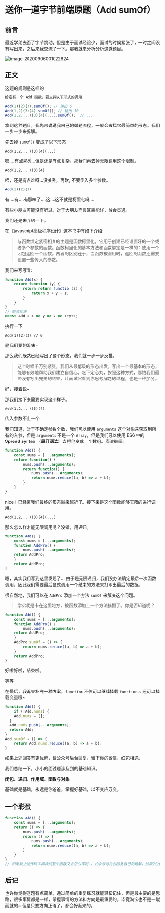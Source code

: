 # 送你一道字节前端原题（Add sumOf）

## 前言

最近学弟去面了字节跳动，但是由于面试经验少，面试的时候紧张了，一时之间没有写出来，之后来我交流了一下。那我就来分析分析这道题目。

![image-20200906001022824](https://s3.qiufeng.blue/blog/image-20200906001022824.png)

## 正文

这题的规则是这样的

```js
给定有一个 Add 函数，要支持以下形式的调用

Add(1)(2)(3).sumOf(); // 输出 6
Add(1,2)(3)(4).sumOf(); // 输出 10
Add(1,2,...)(3)(4)(...).sumOf();  // ...
```

拿到这种题目，我先来说说我自己的做题流程，一般会去找它最简单的形态。我们一步一步来拆解。

先去掉 `sumOf()` 变成了以下形态

```
Add(1,2,...)(3)(4)(...)
```

嗯....有点熟悉...但是还是有点复杂，那我们再去掉无限调用这个限制。

```
Add(1,2,...)(3)(4)
```

唔，还是有点难呀...没关系，再砍, 不要传入多个参数。

```js
Add(1)(2)(3)
```

有....有....有那味了....这....这不就是柯里化吗....

有些小朋友可能没有听过，对于大朋友而言耳熟能详，融会贯通。

我们还是来介绍一下。

在《javascript高级程序设计》这本书中有如下介绍: 

> 与函数绑定紧密相关的主题是函数柯里化，它用于创建已经设置好的一个或者多个参数的函数。函数柯里化的基本方法和函数绑定是一样的：使用一个闭包返回一个函数。两者的区别在于，当函数被调用时，返回的函数还需要设置一些传入的参数。

我们来写写看: 

```js
function Add(x) {
	return function (y) {
		return return functio (z) {
			return x + y + z;
		}
	}
}
// 简洁写法
const Add = x => y => z => x+y+z;
```

执行一下

````
Add(1)(2)(3) // 6 
````

是我们要的那味~

那么我们既然已经写出了这个形态，我们就一步一步反推。

> 这个时候千万别紧张，我们从最低级的形态出发，写出一个最基本的形态，能够有效地帮助我们建立自信心，吃下定心丸，按照这种方式，哪怕我们最终没有写出完美的结果，让面试官看到你思考解题的过程，也是一种加分。

好，接着说~

那我们接下来需要实现这个样子。

```
Add(1,2,...)(3)(4)
```

传入参数不止一个

我们知道，对于不确定参数个数，我们可以使用 `arguments` 这个对象来获取到所有的入参，但是 `arguments` 不是一个 `Array`，但是我们可以使用 ES6 中的 **Spread syntax** （**展开语法**）去将他变成一个数组。表演继续。

```js
function Add() {
	const nums = [...arguments];
	return function() {
		nums.push(...arguments);
		return function() {
			nums.push(...arguments);
			return nums.reduce((a, b) => a + b);
		}
	}
}

```

nice！已经离我们最终的形态越来越近了。接下来是这个函数能够无限的进行调用。

```
Add(1,2,...)(3)(4)(...)
```

那么怎么样才能无限调用呢？没错，用递归。

```js
function Add() {
	const nums = [...arguments];
	function AddPro() {
		nums.push(...arguments);
    return AddPro;
	}
	return AddPro;
}
```

嗯，其实我们写到这里发现了... 由于是无限递归，我们没办法确定最后一次函数调用，因此我们需要最后显式调用一个结束的方法来打印出最后的数据。

很自然地，我们可以在 `AddPro` 添加一个方法 `sumOf` 来解决这个问题。

> 学弟就是卡在这里地方，被函数添加上一个方法搞懵了。你是否知道呢？

```js
function Add() {
	const nums = [...arguments];
	function AddPro() {
		nums.push(...arguments);
    return AddPro;
	}
	AddPro.sumOf = () => {
		return nums.reduce((a, b) => a + b);
	}
	return AddPro;
}
```

好啦好啦，结束啦。

等等

在最后，我再来补充一种方案，`function` 不仅可以继续挂载 `function` ~ 还可以挂载变量哦~

```js
function Add() {
	if (!Add.nums) {
  	Add.nums = [];
  }
  Add.nums.push(...arguments);
  return Add;
}
Add.sumOf = () => {
	return Add.nums.reduce((a, b) => a + b);
}
```

如果上述回答有更优解，请公众号后台回复，留下你的微信，红包相送。

我们总结一下，小小的面试题涉及到的基础知识。

**闭包、递归、作用域、函数与对象**

基础就是基础，永远是你爸爸，掌握好基础，以不变应万变。

## 一个彩蛋

```js
function Add() {
	const nums = [...arguments];
	return () => {
		nums.push(...arguments);
		return () => {
			nums.push(...arguments);
			return nums.reduce((a, b) => a + b);
		}
	}
}
// 如果我上述代码中间换成箭头函数又会怎么样呢~，公众号号后台回复自己的理解，抽取2位优秀回答者送红包(6.6元)哦~大朋友就别来了~
```

## 后记

也许你觉得这题有点简单，通过简单的重复练习就能轻松记住，但是最主要的是思路，很多事情都是一样，掌握事情的方法和方向是最重要的。毕竟淘宝也不是一蹴而就的~ 但是只要方向正确了，都会好起来的。




